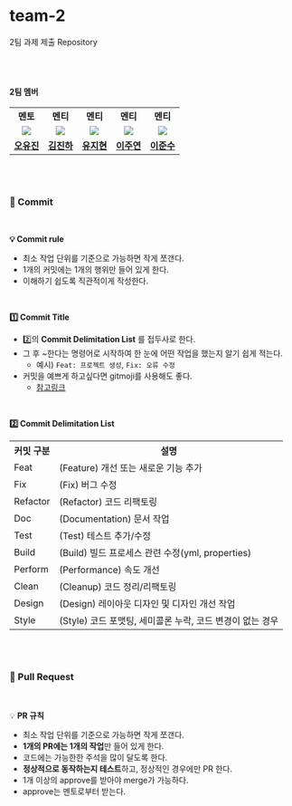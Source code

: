 # team-2
2팀 과제 제출 Repository

<br><br>

#### 2팀 멤버

<table width="50%" align="center">
    <tr>
        <td align="center"><b>멘토</b></td>
        <td align="center"><b>멘티</b></td>
        <td align="center"><b>멘티</b></td>
        <td align="center"><b>멘티</b></td>
        <td align="center"><b>멘티</b></td>
    </tr>
    <tr>
        <td align="center"><img src="https://avatars.githubusercontent.com/u/102959835?v=4"></td>
        <td align="center"><img src="https://avatars.githubusercontent.com/u/121429925?v=4"></td>
        <td align="center"><img src="https://avatars.githubusercontent.com/u/95465048?v=4"></td>
         <td align="center"><img src="https://avatars.githubusercontent.com/u/104489022?v=4"></td>
        <td align="center"><img src="https://avatars.githubusercontent.com/u/159103870?v=4"></td>
    </tr>
    <tr>
        <td align="center"><b><a href="https://github.com/0hyujin">오유진</a></b></td>
        <td align="center"><b><a href="https://github.com/ghvfgfcht">김진하</a></b></td>
        <td align="center"><b><a href="https://github.com/ujii">유지현</a></b></td>
        <td align="center"><b><a href="https://github.com/Juye0nLee">이주연</a></b></td>
        <td align="center"><b><a href="https://github.com/ijunsoo">이준수</a></b></td>
    </tr>
</table>


<br><br>

### 📌 Commit

<br>

**💡 Commit rule**
- 최소 작업 단위를 기준으로 가능하면 작게 쪼갠다.
- 1개의 커밋에는 1개의 행위만 들어 있게 한다.
- 이해하기 쉽도록 직관적이게 작성한다.

<br>

**1️⃣ Commit Title**
- 2️⃣의 **Commit Delimitation List** 를 접두사로 한다.
- 그 후 ~한다는 명령어로 시작하여 한 눈에 어떤 작업을 했는지 알기 쉽게 적는다.
    - 예시) `Feat: 프로젝트 생성`, `Fix: 오류 수정`
- 커밋을 예쁘게 하고싶다면 gitmoji를 사용해도 좋다.
  - [참고링크](https://inpa.tistory.com/entry/GIT-%E2%9A%A1%EF%B8%8F-Gitmoji-%EC%82%AC%EC%9A%A9%EB%B2%95-Gitmoji-cli)

<br>

**2️⃣ Commit Delimitation List**

<table>
    <tr>
        <th>커밋 구분</th>
        <th>설명</th>
    </tr>
    <tr>
        <td>Feat</td>
        <td>(Feature) 개선 또는 새로운 기능 추가</td>
    </tr>
    <tr>
        <td>Fix</td>
        <td>(Fix) 버그 수정</td>
    </tr>
    <tr>
        <td>Refactor</td>
        <td>(Refactor) 코드 리팩토링</td>
    </tr>
    <tr>
        <td>Doc</td>
        <td>(Documentation) 문서 작업</td>
    </tr>
    <tr>
        <td>Test</td>
        <td>(Test) 테스트 추가/수정</td>
    </tr>
    <tr>
        <td>Build</td>
        <td>(Build) 빌드 프로세스 관련 수정(yml, properties)</td>
    </tr>
    <tr>
        <td>Perform</td>
        <td>(Performance) 속도 개선</td>
    </tr>
    <tr>
        <td>Clean</td>
        <td>(Cleanup) 코드 정리/리팩토링</td>
    </tr>
    <tr>
        <td>Design</td>
        <td>(Design) 레이아웃 디자인 및 디자인 개선 작업</td>
    </tr>
    <tr>
        <td>Style</td>
        <td>(Style) 코드 포맷팅, 세미콜론 누락, 코드 변경이 없는 경우</td>
    </tr>
</table>

<br><br>

### 📌 Pull Request

<br>

💡 **PR 규칙**

- 최소 작업 단위를 기준으로 가능하면 작게 쪼갠다.
- **1개의 PR에는 1개의 작업**만 들어 있게 한다.
- 코드에는 가능한한 주석을 많이 달도록 한다.
- **정상적으로 동작하는지 테스트**하고, 정상적인 경우에만 PR 한다.
- 1개 이상의 approve를 받아야 merge가 가능하다.
- approve는 멘토로부터 받는다.
